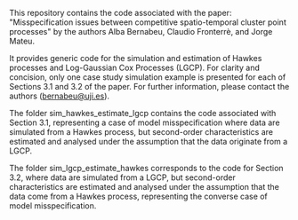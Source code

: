 This repository contains the code associated with the paper:
"Misspecification issues between competitive spatio-temporal cluster point processes"
by the authors Alba Bernabeu, Claudio Fronterrè, and Jorge Mateu.

It provides generic code for the simulation and estimation of Hawkes processes and Log-Gaussian Cox Processes (LGCP).
For clarity and concision, only one case study simulation example is presented for each of Sections 3.1 and 3.2 of the paper.
For further information, please contact the authors (bernabeu@uji.es).

The folder sim_hawkes_estimate_lgcp contains the code associated with Section 3.1, representing a case of model misspecification where data are simulated from a Hawkes process, but second-order characteristics are estimated and analysed under the assumption that the data originate from a LGCP.

The folder sim_lgcp_estimate_hawkes corresponds to the code for Section 3.2, where data are simulated from a LGCP, but second-order characteristics are estimated and analysed under the assumption that the data come from a Hawkes process, representing the converse case of model misspecification.
